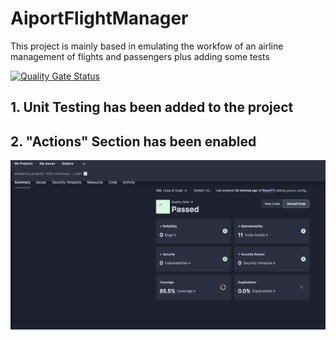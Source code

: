 # AiportFlightManager


This project is mainly based in emulating the workfow of an airline management of flights and passengers plus adding some tests

[![Quality Gate Status](https://sonarcloud.io/api/project_badges/measure?project=edujbarrios_AiportFlightManager&metric=alert_status)](https://sonarcloud.io/summary/new_code?id=edujbarrios_AiportFlightManager)

## 1. Unit Testing has been added to the project
## 2. "Actions" Section has been enabled

![image](./test.png)
